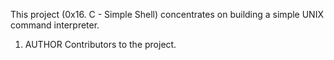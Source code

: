 This project (0x16. C - Simple Shell) concentrates on building a simple UNIX command interpreter.

1. AUTHOR
Contributors to the project.
